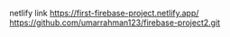 netlify link
https://first-firebase-project.netlify.app/
https://github.com/umarrahman123/firebase-project2.git
